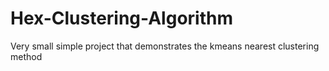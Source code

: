 # Hex-Clustering-Algorithm
Very small simple project that demonstrates the kmeans nearest clustering method
